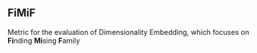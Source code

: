 ## FiMiF

Metric for the evaluation of Dimensionality Embedding, which focuses on **Fi**nding **Mi**sing **F**amily
